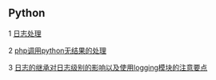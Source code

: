 ## Python

1 [日志处理](https://github.com/luofengmacheng/python/blob/master/logging.md)

2 [php调用python无结果的处理](https://github.com/luofengmacheng/python/blob/master/php_call_python.md)

3 [日志的继承对日志级别的影响以及使用logging模块的注意要点](https://github.com/luofengmacheng/python/blob/master/logging_level.md)